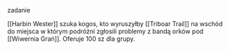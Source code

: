 zadanie

[[Harbin Wester]] szuka kogos, kto wyruszyłby [[Triboar Trail]] na wschód do miejsca w którym podróżni zgłosili problemy z bandą orków pod [[Wiwernia Grań]]. Oferuje 100 sz dla grupy.